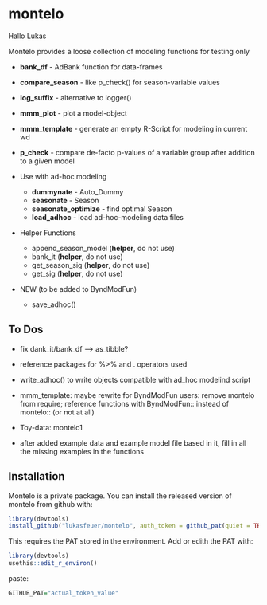 
<!-- README.md is generated from README.Rmd. Please edit that file -->

# montelo

<!-- badges: start -->
<!-- badges: end -->

Hallo Lukas

Montelo provides a loose collection of modeling functions for testing
only

-   **bank_df** - AdBank function for data-frames

-   **compare_season** - like p_check() for season-variable values

-   **log_suffix** - alternative to logger()

-   **mmm_plot** - plot a model-object

-   **mmm_template** - generate an empty R-Script for modeling in
    current wd

-   **p_check** - compare de-facto p-values of a variable group after
    addition to a given model

-   Use with ad-hoc modeling

    -   **dummynate** - Auto_Dummy
    -   **seasonate** - Season
    -   **seasonate_optimize** - find optimal Season
    -   **load_adhoc** - load ad-hoc-modeling data files

-   Helper Functions

    -   append_season_model (**helper**, do not use)
    -   bank_it (**helper**, do not use)
    -   get_season_sig (**helper**, do not use)
    -   get_sig (**helper**, do not use)

-   NEW (to be added to ByndModFun)

    -   save_adhoc()

## To Dos

-   fix dank_it/bank_df –> as_tibble?

-   reference packages for %>% and . operators used

-   write_adhoc() to write objects compatible with ad_hoc modelind
    script

-   mmm_template: maybe rewrite for ByndModFun users: remove montelo
    from require; reference functions with ByndModFun:: instead of
    montelo:: (or not at all)

-   Toy-data: montelo1

-   after added example data and example model file based in it, fill in
    all the missing examples in the functions

## Installation

Montelo is a private package. You can install the released version of
montelo from github with:

``` r
library(devtools)
install_github("lukasfeuer/montelo", auth_token = github_pat(quiet = TRUE) )
```

This requires the PAT stored in the environment. Add or edith the PAT
with:

``` r
library(devtools)
usethis::edit_r_environ()
```

paste:

``` r
GITHUB_PAT="actual_token_value"
```
